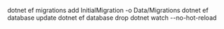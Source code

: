 dotnet ef migrations add InitialMigration -o Data/Migrations
dotnet ef database update
dotnet ef database drop
dotnet watch --no-hot-reload